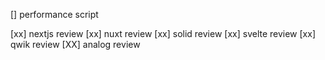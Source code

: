 [] performance script

[xx] nextjs review
[xx] nuxt review
[xx] solid review
[xx] svelte review
[xx] qwik review
[XX] analog review